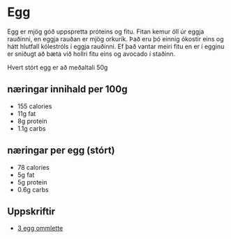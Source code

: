 # Egg

Egg er mjög góð uppspretta próteins og fitu. Fitan kemur öll úr eggja rauðinni, en eggja rauðan er mjög orkurík. Það eru þó einnig ókostir eins og hátt hlutfall kólestróls í eggja rauðinni. Ef það vantar meiri fitu en er í egginu er sniðugt að bæta við hollri fitu eins og avocado í staðinn.

Hvert stórt egg er að meðaltali 50g

## næringar innihald per 100g

- 155 calories
- 11g fat
- 8g protein
- 1.1g carbs

## næringar per egg (stórt)

- 78 calories
- 5g fat
- 5g protein
- 0.6g carbs

## Uppskriftir

- [3 egg ommlette](threeeggs.md)
